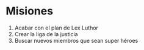 # Misiones

1. Acabar con el plan de Lex Luthor
2. Crear la liga de la justicia
3. Buscar nuevos miembros que sean super héroes